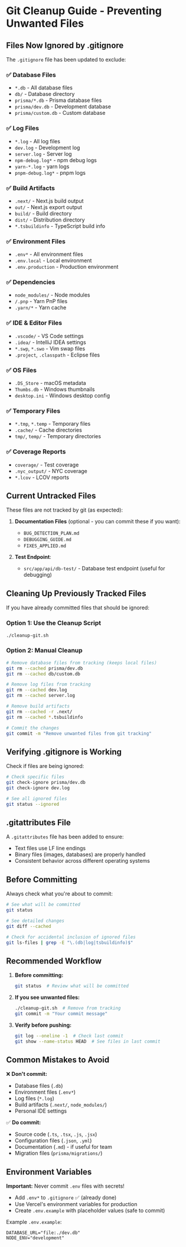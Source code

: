 # Git Cleanup Guide - Preventing Unwanted Files

## Files Now Ignored by .gitignore

The `.gitignore` file has been updated to exclude:

### ✅ Database Files
- `*.db` - All database files
- `db/` - Database directory
- `prisma/*.db` - Prisma database files
- `prisma/dev.db` - Development database
- `prisma/custom.db` - Custom database

### ✅ Log Files
- `*.log` - All log files
- `dev.log` - Development log
- `server.log` - Server log
- `npm-debug.log*` - npm debug logs
- `yarn-*.log` - yarn logs
- `pnpm-debug.log*` - pnpm logs

### ✅ Build Artifacts
- `.next/` - Next.js build output
- `out/` - Next.js export output
- `build/` - Build directory
- `dist/` - Distribution directory
- `*.tsbuildinfo` - TypeScript build info

### ✅ Environment Files
- `.env*` - All environment files
- `.env.local` - Local environment
- `.env.production` - Production environment

### ✅ Dependencies
- `node_modules/` - Node modules
- `/.pnp` - Yarn PnP files
- `.yarn/*` - Yarn cache

### ✅ IDE & Editor Files
- `.vscode/` - VS Code settings
- `.idea/` - IntelliJ IDEA settings
- `*.swp`, `*.swo` - Vim swap files
- `.project`, `.classpath` - Eclipse files

### ✅ OS Files
- `.DS_Store` - macOS metadata
- `Thumbs.db` - Windows thumbnails
- `desktop.ini` - Windows desktop config

### ✅ Temporary Files
- `*.tmp`, `*.temp` - Temporary files
- `.cache/` - Cache directories
- `tmp/`, `temp/` - Temporary directories

### ✅ Coverage Reports
- `coverage/` - Test coverage
- `.nyc_output/` - NYC coverage
- `*.lcov` - LCOV reports

## Current Untracked Files

These files are not tracked by git (as expected):

1. **Documentation Files** (optional - you can commit these if you want):
   - `BUG_DETECTION_PLAN.md`
   - `DEBUGGING_GUIDE.md`
   - `FIXES_APPLIED.md`

2. **Test Endpoint**:
   - `src/app/api/db-test/` - Database test endpoint (useful for debugging)

## Cleaning Up Previously Tracked Files

If you have already committed files that should be ignored:

### Option 1: Use the Cleanup Script
```bash
./cleanup-git.sh
```

### Option 2: Manual Cleanup
```bash
# Remove database files from tracking (keeps local files)
git rm --cached prisma/dev.db
git rm --cached db/custom.db

# Remove log files from tracking
git rm --cached dev.log
git rm --cached server.log

# Remove build artifacts
git rm --cached -r .next/
git rm --cached *.tsbuildinfo

# Commit the changes
git commit -m "Remove unwanted files from git tracking"
```

## Verifying .gitignore is Working

Check if files are being ignored:
```bash
# Check specific files
git check-ignore prisma/dev.db
git check-ignore dev.log

# See all ignored files
git status --ignored
```

## .gitattributes File

A `.gitattributes` file has been added to ensure:
- Text files use LF line endings
- Binary files (images, databases) are properly handled
- Consistent behavior across different operating systems

## Before Committing

Always check what you're about to commit:
```bash
# See what will be committed
git status

# See detailed changes
git diff --cached

# Check for accidental inclusion of ignored files
git ls-files | grep -E "\.(db|log|tsbuildinfo)$"
```

## Recommended Workflow

1. **Before committing:**
   ```bash
   git status  # Review what will be committed
   ```

2. **If you see unwanted files:**
   ```bash
   ./cleanup-git.sh  # Remove from tracking
   git commit -m "Your commit message"
   ```

3. **Verify before pushing:**
   ```bash
   git log --oneline -1  # Check last commit
   git show --name-status HEAD  # See files in last commit
   ```

## Common Mistakes to Avoid

❌ **Don't commit:**
- Database files (`.db`)
- Environment files (`.env*`)
- Log files (`*.log`)
- Build artifacts (`.next/`, `node_modules/`)
- Personal IDE settings

✅ **Do commit:**
- Source code (`.ts`, `.tsx`, `.js`, `.jsx`)
- Configuration files (`.json`, `.yml`)
- Documentation (`.md`) - if useful for team
- Migration files (`prisma/migrations/`)

## Environment Variables

**Important:** Never commit `.env` files with secrets!

- Add `.env*` to `.gitignore` ✅ (already done)
- Use Vercel's environment variables for production
- Create `.env.example` with placeholder values (safe to commit)

Example `.env.example`:
```
DATABASE_URL="file:./dev.db"
NODE_ENV="development"
```

